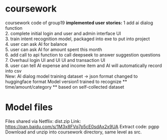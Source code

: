 # coursework 
coursework code of group19 
**implemented user stories:** 
1 add ai dialog function   
2. complete initial login and user and admin interface UI   
3. train intent recognition model, packaged into exe to put into project   
4. user can ask AI for balance   
5. user can ask AI for amount spent this month   
6. add call to api function to call deepseek to answer suggestion questions   
7. Overhaul login UI and UI UI and transaction UI   
8. user can tell AI expense and income item and AI will automatically record into csv  
New: AI dialog model training dataset -> json format changed to huggingface format 
Model version1 trained to recognize ** time/amount/category ** based on self-collected dataset 

# Model files 
Files shared via Netflix: dist.zip 
Link: https://pan.baidu.com/s/1M3x8FVq7p5cE0sdAx2x9UA Extract code: pgpp 
Download and unzip into coursework directory, same level as src.
